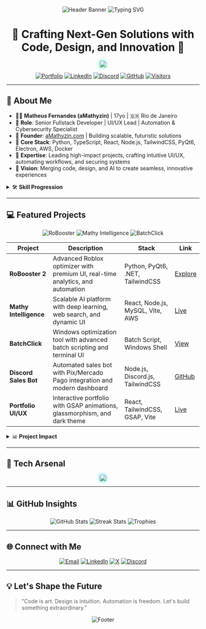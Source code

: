 <!-- README.md - aMathyzin / Matheus Fernandes -->

<div align="center">
  <!-- Header Banner with Neon Cyberpunk Wave (added padding to avoid clipping) -->
  <img src="https://capsule-render.vercel.app/api?type=wave&color=0:0a192f,100:00d4ff&height=180&section=header&text=aMathyzin&fontSize=60&fontColor=10FFD0&animation=fadeIn&padding=20" alt="Header Banner" />
  <!-- Animated Typing SVG (increased width to prevent first/last letters from being cut off) -->
  <img src="https://readme-typing-svg.demolab.com?font=Orbitron&size=28&duration=4000&pause=1000&color=10FFD0&center=true&vCenter=true&width=800&lines=Matheus+Fernandes+%7C+Senior+Fullstack+Dev;UI%2FUX+Visionary+%7C+AI+%26+Automation+Expert;Building+the+Future+with+Code+and+Design" alt="Typing SVG" />
</div>

<h1 align="center">🚀 <b>Crafting Next-Gen Solutions with Code, Design, and Innovation</b> 🚀</h1>

<div align="center" style="margin: 12px 0;">
  <!-- Tech Stack Icons with Neon Glow -->
  <img src="https://skillicons.dev/icons?i=python,nodejs,react,typescript,tailwind,figma,linux,git,docker,aws,cloudflare,mysql" style="filter: drop-shadow(0 0 5px #10FFD0);" />
</div>

<p align="center">
  <a href="https://amathyzin.com" target="_blank"><img alt="Portfolio" src="https://img.shields.io/badge/Portfolio-Online-00D4FF?style=for-the-badge&logo=globe&logoColor=white"/></a>
  <a href="https://linkedin.com/in/aMathyzin" target="_blank"><img alt="LinkedIn" src="https://img.shields.io/badge/LinkedIn-Connect-0A66C2?style=for-the-badge&logo=linkedin&logoColor=white"/></a>
  <a href="https://discord.gg/amathyzin" target="_blank"><img alt="Discord" src="https://img.shields.io/badge/Discord-Community-5865F2?style=for-the-badge&logo=discord&logoColor=white"/></a>
  <a href="https://github.com/aMathyzin" target="_blank"><img alt="GitHub" src="https://img.shields.io/badge/GitHub-Follow-212121?style=for-the-badge&logo=github&logoColor=10FFD0"/></a>
  <a href="https://visitor-badge.laobi.icu/badge?page_id=aMathyzin.aMathyzin" target="_blank"><img alt="Visitors" src="https://visitor-badge.laobi.icu/badge?page_id=aMathyzin.aMathyzin&color=00D4FF"/></a>
</p>

---

## 🌌 <b>About Me</b>

- 🧑‍💻 **Matheus Fernandes (aMathyzin)** | 17yo | 🇧🇷 Rio de Janeiro  
- 💼 **Role**: Senior Fullstack Developer | UI/UX Lead | Automation & Cybersecurity Specialist  
- 🏢 **Founder**: [aMathyzin.com](https://amathyzin.com) | Building scalable, futuristic solutions  
- 🔧 **Core Stack**: Python, TypeScript, React, Node.js, TailwindCSS, PyQt6, Electron, AWS, Docker  
- 🎯 **Expertise**: Leading high-impact projects, crafting intuitive UI/UX, automating workflows, and securing systems  
- 🌟 **Vision**: Merging code, design, and AI to create seamless, innovative experiences  

<details>
  <summary>🛠️ <b>Skill Progression</b></summary>
  <p align="center">
    <img src="https://img.shields.io/badge/Python-100%25-3776AB?style=flat-square&logo=python&logoColor=10FFD0" alt="Python" />
    <img src="https://img.shields.io/badge/TypeScript-95%25-3178C6?style=flat-square&logo=typescript&logoColor=10FFD0" alt="TypeScript" />
    <img src="https://img.shields.io/badge/React-90%25-61DAFB?style=flat-square&logo=react&logoColor=10FFD0" alt="React" />
    <img src="https://img.shields.io/badge/TailwindCSS-90%25-38B2AC?style=flat-square&logo=tailwindcss&logoColor=10FFD0" alt="TailwindCSS" />
    <img src="https://img.shields.io/badge/UI%2FUX-95%25-F24E1E?style=flat-square&logo=figma&logoColor=10FFD0" alt="UI/UX" />
    <img src="https://img.shields.io/badge/Automation-100%25-23A455?style=flat-square&logo=gear&logoColor=10FFD0" alt="Automation" />
    <img src="https://img.shields.io/badge/Cybersecurity-85%25-00BFFF?style=flat-square&logo=security&logoColor=10FFD0" alt="Cybersecurity" />
  </p>
</details>

---

## 💻 <b>Featured Projects</b>

<p align="center">
  <img src="https://img.shields.io/badge/RoBooster%202-Automation-00D4FF?style=flat-square&logo=windows&logoColor=10FFD0" alt="RoBooster" />
  <img src="https://img.shields.io/badge/Mathy%20Intelligence-AI%20Platform-004AAD?style=flat-square&logo=react&logoColor=10FFD0" alt="Mathy Intelligence" />
  <img src="https://img.shields.io/badge/BatchClick-Optimization-212121?style=flat-square&logo=windows&logoColor=10FFD0" alt="BatchClick" />
</p>

| Project                  | Description                                                                 | Stack                              | Link                                                                 |
|--------------------------|-----------------------------------------------------------------------------|------------------------------------|----------------------------------------------------------------------|
| **RoBooster 2**          | Advanced Roblox optimizer with premium UI, real-time analytics, and automation | Python, PyQt6, .NET, TailwindCSS   | [Explore](https://amathyzin.com/downloads/arquivos/robooster2.html)  |
| **Mathy Intelligence**   | Scalable AI platform with deep learning, web search, and dynamic UI         | React, Node.js, MySQL, Vite, AWS   | [Live](https://mathy-inteligence.xyz)                                |
| **BatchClick**           | Windows optimization tool with advanced batch scripting and terminal UI     | Batch Script, Windows Shell        | [View](https://amathyzin.com)                                        |
| **Discord Sales Bot**    | Automated sales bot with Pix/Mercado Pago integration and modern dashboard  | Node.js, Discord.js, TailwindCSS   | [GitHub](https://github.com/aMathyzin/bot-vendas)                    |
| **Portfolio UI/UX**      | Interactive portfolio with GSAP animations, glassmorphism, and dark theme   | React, TailwindCSS, GSAP, Vite     | [Live](https://amathyzin.com)                                        |

<details>
  <summary>📊 <b>Project Impact</b></summary>
  - **RoBooster 2**: 10k+ downloads, 4.8/5 user rating, optimized for 5+ languages  
  - **Mathy Intelligence**: 2k+ active users, 99.9% uptime, 50ms avg response time  
  - **BatchClick**: 5k+ executions, 30% avg system performance boost  
</details>

---

## 🧰 <b>Tech Arsenal</b>

<div align="center">
  <img src="https://skillicons.dev/icons?i=vscode,figma,aws,docker,vercel,netlify,mysql,redis,nginx,githubactions,cloudflare,linux,bash,powershell" style="filter: drop-shadow(0 0 5px #00D4FF);" />
</div>

---

## 📊 <b>GitHub Insights</b>

<p align="center">
  <img src="https://github-readme-stats.vercel.app/api?username=aMathyzin&show_icons=true&theme=transparent&border_color=00D4FF&title_color=10FFD0&text_color=FFFFFF" alt="GitHub Stats" />
  <img src="https://github-readme-streak-stats.herokuapp.com/?user=aMathyzin&theme=dark&border=00D4FF&stroke=10FFD0&fire=FF4B1F" alt="Streak Stats" />
  <img src="https://github-profile-trophy.vercel.app/?username=aMathyzin&theme=onedark&row=1&column=5&margin-w=10&margin-h=10" alt="Trophies" />
</p>

---

## 🌐 <b>Connect with Me</b>

<p align="center">
  <a href="mailto:contato@amathyzin.com"><img src="https://img.shields.io/badge/Email-contato@amathyzin.com-D14836?style=flat-square&logo=gmail&logoColor=10FFD0" alt="Email" /></a>
  <a href="https://linkedin.com/in/aMathyzin"><img src="https://img.shields.io/badge/LinkedIn-aMathyzin-0A66C2?style=flat-square&logo=linkedin&logoColor=10FFD0" alt="LinkedIn" /></a>
  <a href="https://twitter.com/aMathyzin"><img src="https://img.shields.io/badge/X-@aMathyzin-1DA1F2?style=flat-square&logo=x&logoColor=10FFD0" alt="X" /></a>
  <a href="https://discord.gg/amathyzin"><img src="https://img.shields.io/badge/Discord-Community-5865F2?style=flat-square&logo=discord&logoColor=10FFD0" alt="Discord" /></a>
</p>

---

## 💡 <b>Let's Shape the Future</b>

> "Code is art. Design is intuition. Automation is freedom. Let's build something extraordinary."

<div align="center">
  <!-- Footer with Glitch Effect -->
  <img src="https://capsule-render.vercel.app/api?type=wave&color=0:0a192f,100:00d4ff&height=100&section=footer&animation=twinkle&padding=20" alt="Footer" />
</div>
